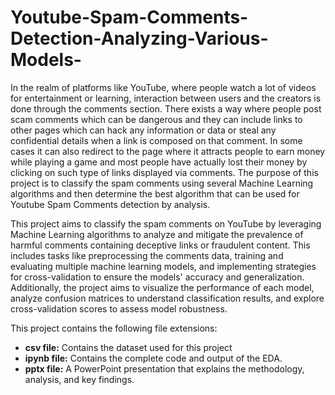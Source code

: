 # Youtube-Spam-Comments-Detection-Analyzing-Various-Models-
In the realm of platforms like YouTube, where people watch a lot of videos for entertainment or learning, interaction between users and the creators is done through the comments section. There exists a way where people post scam comments which can be dangerous and they can include links to other pages which can hack any information or data or steal any confidential details when a link is composed on that comment. In some cases it can also redirect to the page where it attracts people to earn money while playing a game and most people have actually lost their money by clicking on such type of links displayed via comments. The purpose of this project is to classify the spam comments using several Machine Learning algorithms and then determine the best algorithm that can be used for Youtube Spam Comments detection by analysis.

This project aims to classify the spam comments on YouTube by leveraging Machine Learning algorithms to analyze and mitigate the prevalence of harmful comments containing deceptive links or fraudulent content.
This includes tasks like preprocessing the comments data, training and evaluating multiple machine learning models, and implementing strategies for cross-validation to ensure the models' accuracy and generalization. 
Additionally, the project aims to visualize the performance of each model, analyze confusion matrices to understand classification results, and explore cross-validation scores to assess model robustness.

This project contains the following file extensions:<br/>
<ul>
<li><b>csv file:</b> Contains the dataset used for this project</li>
<li><b>ipynb file:</b> Contains the complete code and output of the EDA.</li>
<li><b>pptx file:</b> A PowerPoint presentation that explains the methodology, analysis, and key findings.</li>  
</ul>
